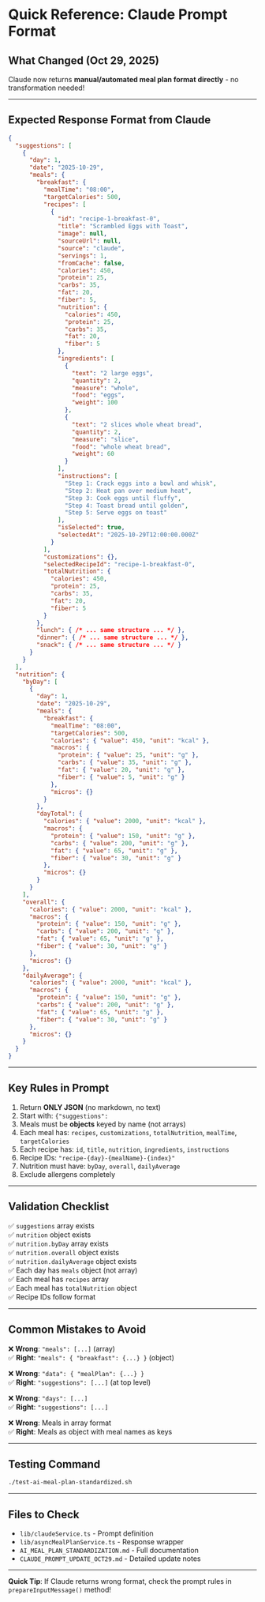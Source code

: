 # Quick Reference: Claude Prompt Format

## What Changed (Oct 29, 2025)

Claude now returns **manual/automated meal plan format directly** - no transformation needed!

---

## Expected Response Format from Claude

```json
{
  "suggestions": [
    {
      "day": 1,
      "date": "2025-10-29",
      "meals": {
        "breakfast": {
          "mealTime": "08:00",
          "targetCalories": 500,
          "recipes": [
            {
              "id": "recipe-1-breakfast-0",
              "title": "Scrambled Eggs with Toast",
              "image": null,
              "sourceUrl": null,
              "source": "claude",
              "servings": 1,
              "fromCache": false,
              "calories": 450,
              "protein": 25,
              "carbs": 35,
              "fat": 20,
              "fiber": 5,
              "nutrition": {
                "calories": 450,
                "protein": 25,
                "carbs": 35,
                "fat": 20,
                "fiber": 5
              },
              "ingredients": [
                {
                  "text": "2 large eggs",
                  "quantity": 2,
                  "measure": "whole",
                  "food": "eggs",
                  "weight": 100
                },
                {
                  "text": "2 slices whole wheat bread",
                  "quantity": 2,
                  "measure": "slice",
                  "food": "whole wheat bread",
                  "weight": 60
                }
              ],
              "instructions": [
                "Step 1: Crack eggs into a bowl and whisk",
                "Step 2: Heat pan over medium heat",
                "Step 3: Cook eggs until fluffy",
                "Step 4: Toast bread until golden",
                "Step 5: Serve eggs on toast"
              ],
              "isSelected": true,
              "selectedAt": "2025-10-29T12:00:00.000Z"
            }
          ],
          "customizations": {},
          "selectedRecipeId": "recipe-1-breakfast-0",
          "totalNutrition": {
            "calories": 450,
            "protein": 25,
            "carbs": 35,
            "fat": 20,
            "fiber": 5
          }
        },
        "lunch": { /* ... same structure ... */ },
        "dinner": { /* ... same structure ... */ },
        "snack": { /* ... same structure ... */ }
      }
    }
  ],
  "nutrition": {
    "byDay": [
      {
        "day": 1,
        "date": "2025-10-29",
        "meals": {
          "breakfast": {
            "mealTime": "08:00",
            "targetCalories": 500,
            "calories": { "value": 450, "unit": "kcal" },
            "macros": {
              "protein": { "value": 25, "unit": "g" },
              "carbs": { "value": 35, "unit": "g" },
              "fat": { "value": 20, "unit": "g" },
              "fiber": { "value": 5, "unit": "g" }
            },
            "micros": {}
          }
        },
        "dayTotal": {
          "calories": { "value": 2000, "unit": "kcal" },
          "macros": {
            "protein": { "value": 150, "unit": "g" },
            "carbs": { "value": 200, "unit": "g" },
            "fat": { "value": 65, "unit": "g" },
            "fiber": { "value": 30, "unit": "g" }
          },
          "micros": {}
        }
      }
    ],
    "overall": {
      "calories": { "value": 2000, "unit": "kcal" },
      "macros": {
        "protein": { "value": 150, "unit": "g" },
        "carbs": { "value": 200, "unit": "g" },
        "fat": { "value": 65, "unit": "g" },
        "fiber": { "value": 30, "unit": "g" }
      },
      "micros": {}
    },
    "dailyAverage": {
      "calories": { "value": 2000, "unit": "kcal" },
      "macros": {
        "protein": { "value": 150, "unit": "g" },
        "carbs": { "value": 200, "unit": "g" },
        "fat": { "value": 65, "unit": "g" },
        "fiber": { "value": 30, "unit": "g" }
      },
      "micros": {}
    }
  }
}
```

---

## Key Rules in Prompt

1. Return **ONLY JSON** (no markdown, no text)
2. Start with: `{"suggestions":`
3. Meals must be **objects** keyed by name (not arrays)
4. Each meal has: `recipes`, `customizations`, `totalNutrition`, `mealTime`, `targetCalories`
5. Each recipe has: `id`, `title`, `nutrition`, `ingredients`, `instructions`
6. Recipe IDs: `"recipe-{day}-{mealName}-{index}"`
7. Nutrition must have: `byDay`, `overall`, `dailyAverage`
8. Exclude allergens completely

---

## Validation Checklist

✅ `suggestions` array exists  
✅ `nutrition` object exists  
✅ `nutrition.byDay` array exists  
✅ `nutrition.overall` object exists  
✅ `nutrition.dailyAverage` object exists  
✅ Each day has `meals` object (not array)  
✅ Each meal has `recipes` array  
✅ Each meal has `totalNutrition` object  
✅ Recipe IDs follow format  

---

## Common Mistakes to Avoid

❌ **Wrong**: `"meals": [...]` (array)  
✅ **Right**: `"meals": { "breakfast": {...} }` (object)

❌ **Wrong**: `"data": { "mealPlan": {...} }`  
✅ **Right**: `"suggestions": [...]` (at top level)

❌ **Wrong**: `"days": [...]`  
✅ **Right**: `"suggestions": [...]`

❌ **Wrong**: Meals in array format  
✅ **Right**: Meals as object with meal names as keys

---

## Testing Command

```bash
./test-ai-meal-plan-standardized.sh
```

---

## Files to Check

- `lib/claudeService.ts` - Prompt definition
- `lib/asyncMealPlanService.ts` - Response wrapper
- `AI_MEAL_PLAN_STANDARDIZATION.md` - Full documentation
- `CLAUDE_PROMPT_UPDATE_OCT29.md` - Detailed update notes

---

**Quick Tip**: If Claude returns wrong format, check the prompt rules in `prepareInputMessage()` method!

